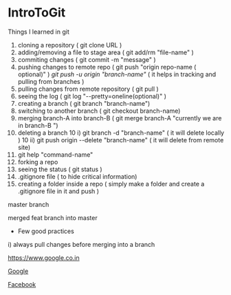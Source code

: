 # IntroToGit

<p>Things I learned in git </p>

1. cloning a repository  ( git clone URL )
2. adding/removing a file to stage area ( git add/rm "file-name" )
3. commiting changes ( git commit -m "message" ) 
4. pushing changes to remote repo ( git push "origin repo-name ( optional)" )
	*git push -u origin "branch-name"* ( it helps in tracking and pulling from branches )
5. pulling changes from remote repository ( git pull )
6. seeing the log ( git log "--pretty=oneline(optional)" )
7. creating a branch ( git branch "branch-name") 
8. switching to another branch ( git checkout branch-name)
9. merging branch-A into branch-B ( git merge branch-A "currently we are in branch-B ")
10. deleting a branch 
	10 i) git branch -d "branch-name" ( it will delete locally )
	10 ii) git push origin --delete "branch-name" ( it will delete from remote site)
11. git help "command-name"
12. forking a repo
13. seeing the status ( git status )
14. .gitignore file ( to hide critical information)
15. creating a folder inside a repo ( simply make a folder and create a .gitignore file in it and push )

<p>master branch</p>

<p>merged feat branch into master</p>

* Few good practices

i) always pull changes before merging into a branch

https://www.google.co.in

[Google](https://www.google.com)

[Facebook](https://www.facebook.com/people/Prashant-Singh/100001252526853)